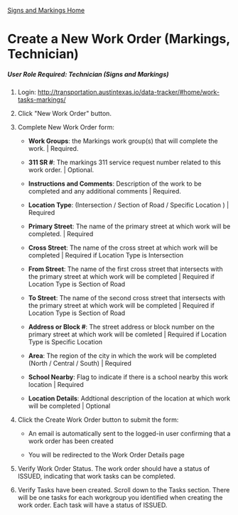 [Signs and Markings Home](https://github.com/cityofaustin/data-tracker-guides/tree/master/signsmarkings)

#  Create a New Work Order (Markings, Technician)
##### User Role Required: Technician (Signs and Markings)

1. Login: http://transportation.austintexas.io/data-tracker/#home/work-tasks-markings/

2. Click "New Work Order" button.

3. Complete New Work Order form:
    
    - **Work Groups**: the Markings work group(s) that will complete the work. | Required.
    
    - **311 SR #**: The markings 311 service request number related to this work order. | Optional.
    
    - **Instructions and Comments**: Description of the work to be completed and any additional comments | Required.

    - **Location Type**: (Intersection / Section of Road / Specific Location ) | Required
    
    - **Primary Street**: The name of the primary street at which work will be completed. | Required
    
    - **Cross Street**: The name of the cross street at which work will be completed | Required if Location Type is Intersection
    
    - **From Street**: The name of the first cross street that intersects with the primary street at which work will be completed | Required if Location Type is Section of Road
    
    - **To Street**: The name of the second cross street that intersects with the primary street at which work will be completed | Required if Location Type is Section of Road

    - **Address or Block #**: The street address or block number on the primary street at which work will be comleted | Required if Location Type is Specific Location
    
    - **Area**: The region of the city in which the work will be completed (North / Central / South) | Required
    
    - **School Nearby**: Flag to indicate if there is a school nearby this work location | Required
    
    - **Location Details**: Addtional description of the location at which work will be completed | Optional

4. Click the Create Work Order button to submit the form:
    - An email is automatically sent to the logged-in user confirming that a work order has been created
    
    - You will be redirected to the Work Order Details page

5. Verify Work Order Status. The work order should have a status of ISSUED, indicating that work tasks can be completed.

6. Verify Tasks have been created. Scroll down to the Tasks section. There will be one tasks for each workgroup you identified when creating the work order. Each task will have a status of ISSUED.
